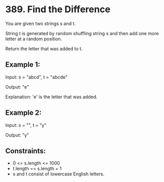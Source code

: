 # 389. Find the Difference
You are given two strings s and t.

String t is generated by random shuffling string s and then add one more letter at a random position.

Return the letter that was added to t.


## Example 1:

Input: s = "abcd", t = "abcde"<p>
Output: "e"<p>
Explanation: 'e' is the letter that was added.
## Example 2:

Input: s = "", t = "y"<p>
Output: "y"
 

## Constraints:

- 0 <= s.length <= 1000
- t.length == s.length + 1
- s and t consist of lowercase English letters.